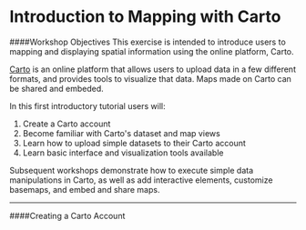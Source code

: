 # Introduction to Mapping with Carto 

####Workshop Objectives 
This exercise is intended to introduce users to mapping and displaying spatial information using the online platform, Carto. 

[Carto](https://carto.com) is an online platform that allows users to upload data in a few different formats, and provides tools to visualize that data. Maps made on Carto can be shared and embeded. 

In this first introductory tutorial users will:

1. Create a Carto account
1. Become familiar with Carto's dataset and map views
1. Learn how to upload simple datasets to their Carto account
1. Learn basic interface and visualization tools available


Subsequent workshops demonstrate how to execute simple data manipulations in Carto, as well as add interactive elements, customize basemaps, and embed and share maps.

***
####Creating a Carto Account




